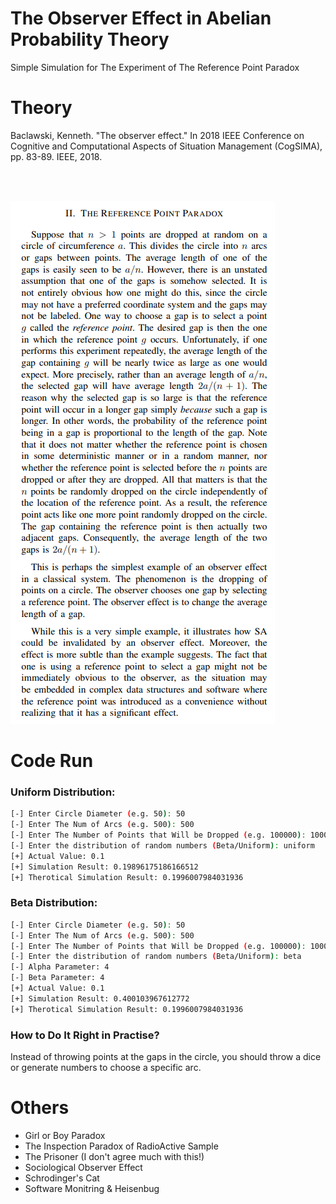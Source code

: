 # The Observer Effect in Abelian Probability Theory
Simple Simulation for The Experiment of The Reference Point Paradox 


# Theory 
Baclawski, Kenneth. "The observer effect." In 2018 IEEE Conference on Cognitive and Computational Aspects of Situation Management (CogSIMA), pp. 83-89. IEEE, 2018.

<br/><br/>

![Paper Section](./theory.png)


# Code Run

### Uniform Distribution:
```bash
[-] Enter Circle Diameter (e.g. 50): 50
[-] Enter The Num of Arcs (e.g. 500): 500
[-] Enter The Number of Points that Will be Dropped (e.g. 100000): 100000
[-] Enter the distribution of random numbers (Beta/Uniform): uniform
[+] Actual Value: 0.1
[+] Simulation Result: 0.19896175186166512
[+] Therotical Simulation Result: 0.1996007984031936
```

### Beta Distribution:
```bash
[-] Enter Circle Diameter (e.g. 50): 50
[-] Enter The Num of Arcs (e.g. 500): 500
[-] Enter The Number of Points that Will be Dropped (e.g. 100000): 100000
[-] Enter the distribution of random numbers (Beta/Uniform): beta
[-] Alpha Parameter: 4
[-] Beta Parameter: 4
[+] Actual Value: 0.1
[+] Simulation Result: 0.400103967612772
[+] Therotical Simulation Result: 0.1996007984031936
```


### How to Do It Right in Practise? 

Instead of throwing points at the gaps in the circle, you should throw a dice or generate numbers to choose a specific arc. 


# Others 

- Girl or Boy Paradox
- The Inspection Paradox of RadioActive Sample
- The Prisoner (I don't agree much with this!)
- Sociological Observer Effect
- Schrodinger's Cat
- Software Monitring & Heisenbug

